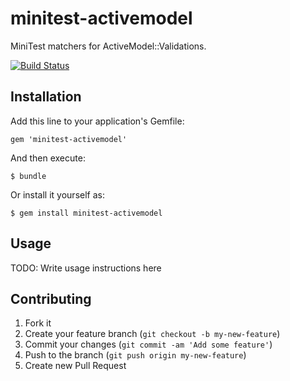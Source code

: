 # minitest-activemodel

MiniTest matchers for ActiveModel::Validations.

[![Build Status](https://secure.travis-ci.org/frodsan/minitest-activemodel.png?branch=master&.png)](http://travis-ci.org/frodsan/minitest-activemodel)

## Installation

Add this line to your application's Gemfile:

    gem 'minitest-activemodel'

And then execute:

    $ bundle

Or install it yourself as:

    $ gem install minitest-activemodel

## Usage

TODO: Write usage instructions here

## Contributing

1. Fork it
2. Create your feature branch (`git checkout -b my-new-feature`)
3. Commit your changes (`git commit -am 'Add some feature'`)
4. Push to the branch (`git push origin my-new-feature`)
5. Create new Pull Request
